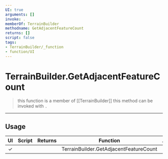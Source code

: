```yaml
---
UI: true
arguments: []
invoke: .
memberOf: TerrainBuilder
methodname: GetAdjacentFeatureCount
returns: []
script: false
tags:
- TerrainBuilder/_function
- function/UI
---
```

# TerrainBuilder.GetAdjacentFeatureCount
> this function is a member of [[TerrainBuilder]]
> this method can be invoked with `.`
-----
## Usage
|  UI | Script | Returns | Function | Arguments |
|:---:|:------:|-------:|:--------:|:---------|
|✓| ||TerrainBuilder.GetAdjacentFeatureCount||
